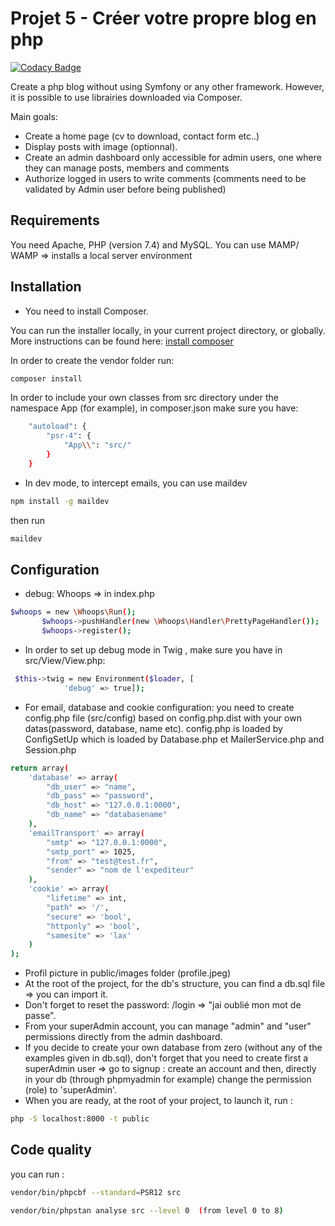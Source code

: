  # Projet 5 - Créer votre propre blog en php

 [![Codacy Badge](https://api.codacy.com/project/badge/Grade/4a1cc3b19be74d1780a36cef4fdd041e)](https://app.codacy.com/gh/alli83/projet5?utm_source=github.com&utm_medium=referral&utm_content=alli83/projet5&utm_campaign=Badge_Grade_Settings)

Create a php blog without using Symfony or any other framework.
However, it is possible to use librairies downloaded via Composer. 

Main goals: 
*   Create a home page (cv to download, contact form etc..)
*   Display posts with image (optionnal).
*   Create an admin dashboard only accessible for admin users, one where they can manage posts, members and comments
*   Authorize logged in users to write comments (comments need to be validated by Admin user before being published)

## Requirements

You need Apache, PHP (version 7.4) and MySQL. 
You can use MAMP/ WAMP => installs a local server environment

## Installation

*   You need to install Composer. 

You can run the installer locally, in your current project directory, or globally. More instructions can be found  here:
[install composer](https://getcomposer.org/download/)

In order to create the vendor folder run:
```bash
composer install
```
In order to include your own classes from src directory under the namespace App (for example), in composer.json make sure you have:
```bash
    "autoload": {
        "psr-4": {
            "App\\": "src/"
        }
    }
```
*   In dev mode, to intercept emails, you can use maildev 
```bash
npm install -g maildev
```
then run 
```bash
maildev 
```
## Configuration 

*   debug: Whoops => in index.php
```bash 
$whoops = new \Whoops\Run();
       $whoops->pushHandler(new \Whoops\Handler\PrettyPageHandler());
       $whoops->register();
```
*   In order to set up debug mode in Twig , make sure you have in src/View/View.php: 
```bash
 $this->twig = new Environment($loader, [
            'debug' => true]);
```
*   For email, database and cookie configuration: you need to create config.php file (src/config) based on config.php.dist with your own datas(password, database, name etc). config.php is loaded by ConfigSetUp which is loaded by Database.php et MailerService.php and Session.php
```bash
return array(
    'database' => array(
        "db_user" => "name",
        "db_pass" => "password",
        "db_host" => "127.0.0.1:0000",
        "db_name" => "databasename"
    ),
    'emailTransport' => array(
        "smtp" => "127.0.0.1:0000",
        "smtp_port" => 1025,
        "from" => "test@test.fr",
        "sender" => "nom de l'expediteur"
    ),
    'cookie' => array(
        "lifetime" => int,
        "path" => '/',
        "secure" => 'bool',
        "httponly" => 'bool',
        "samesite" => 'lax'
    )
);
```
*   Profil picture in public/images folder (profile.jpeg)
*   At the root of the project, for the db's structure, you can find a db.sql file => you can import it. 
*   Don't forget to reset the password: /login => "jai oublié mon mot de passe".
*   From your superAdmin account, you can manage "admin" and "user" permissions directly from the admin dashboard.
*   If you decide to create your own database from zero (without any of the examples given in db.sql), don't forget that you need to create first a superAdmin user => go to signup : create an account and then, directly in your db (through phpmyadmin for example) change the permission (role) to 'superAdmin'. 
*   When you are ready, at the root of your project, to launch it, run :
```bash
php -S localhost:8000 -t public
```
## Code quality

you can run : 
```bash
vendor/bin/phpcbf --standard=PSR12 src
```
```bash
vendor/bin/phpstan analyse src --level 0  (from level 0 to 8)
```